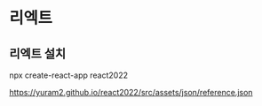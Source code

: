 # 리엑트

## 리엑트 설치
npx create-react-app react2022

https://yuram2.github.io/react2022/src/assets/json/reference.json
